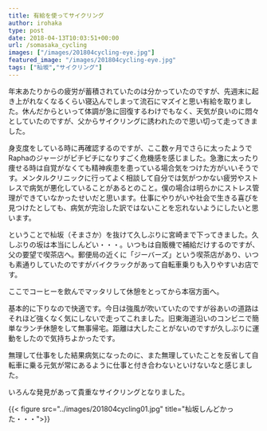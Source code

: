 ```yaml
---
title: 有給を使ってサイクリング
author: irohaka
type: post
date: 2018-04-13T10:03:51+00:00
url: /somasaka_cycling
images: ["/images/201804cycling-eye.jpg"]
featured_image: "/images/201804cycling-eye.jpg"
tags: ["杣坂","サイクリング"]
---
```


年末あたりからの疲労が蓄積されていたのは分かっていたのですが、先週末に起き上がれなくなるくらい寝込んでしまって流石にマズイと思い有給を取りました。休んだからといって体調が急に回復するわけでもなく、天気が良いのに悶々としていたのですが、父からサイクリングに誘われたので思い切って走ってきました。
  
身支度をしている時に再確認するのですが、ここ数ヶ月でさらに太ったようでRaphaのジャージがピチピチになりすごく危機感を感じました。急激に太ったり痩せる時は自覚がなくても精神疾患を患っている場合気をつけた方がいいそうです。メンタルクリニックに行ってよく相談して自分では気がつかない疲労やストレスで病気が悪化していることがあるとのこと。僕の場合は明らかにストレス管理ができていなかったせいだと思います。仕事にやりがいや社会で生きる喜びを見つけたとしても、病気が完治した訳ではないことを忘れないようにしたいと思います。

ということで杣坂（そまさか）を抜けて久しぶりに宮崎まで下ってきました。久しぶりの坂は本当にしんどい・・・。いつもは自販機で補給だけするのですが、父の要望で喫茶店へ。郵便局の近くに「ジーバーズ」という喫茶店があり、いつも素通りしていたのですがバイクラックがあって自転車乗りも入りやすいお店です。
  
ここでコーヒーを飲んでマッタリして休憩をとってから本宿方面へ。
  
基本的に下りなので快適です。今日は強風が吹いていたのですが谷あいの道路はそれほど強くなく気にしないで走ってこれました。旧東海道沿いのコンビニで簡単なランチ休憩をして無事帰宅。距離は大したことがないのですが久しぶりに運動をしたので気持ちよかったです。
  
無理して仕事をした結果病気になったのに、また無理していたことを反省して自転車に乗る元気が常にあるように仕事と付き合わないといけないなと感じました。
  
いろんな発見があって貴重なサイクリングとなりました。

{{< figure src="../images/201804cycling01.jpg" title="杣坂しんどかった・・・">}}
